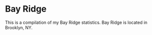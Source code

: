 # Bay Ridge
This is a compilation of my Bay Ridge statistics. Bay Ridge is located in Brooklyn, NY. 


